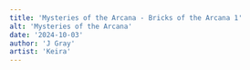 ```yaml
---
title: 'Mysteries of the Arcana - Bricks of the Arcana 1'
alt: 'Mysteries of the Arcana'
date: '2024-10-03'
author: 'J Gray'
artist: 'Keira'
---
```

